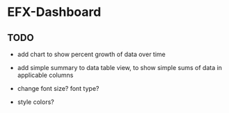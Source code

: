 # EFX-Dashboard

## TODO

- add chart to show percent growth of data over time
- add simple summary to data table view, to show simple sums of data in applicable columns

- change font size? font type?
- style colors?